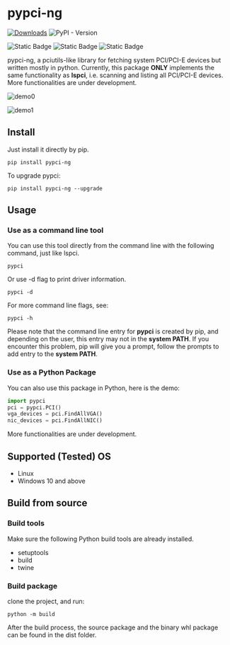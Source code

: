 # pypci-ng
[![Downloads](https://static.pepy.tech/badge/pypci-ng)](https://pepy.tech/project/pypci-ng)
![PyPI - Version](https://img.shields.io/pypi/v/pypci-ng?label=version)

![Static Badge](https://img.shields.io/badge/Linux-blue)
![Static Badge](https://img.shields.io/badge/Windows-yellow)
![Static Badge](https://img.shields.io/badge/FreeBSD-red)


pypci-ng, a pciutils-like library for fetching system PCI/PCI-E devices but written mostly in python. Currently, this package **ONLY** implements the same functionality as **lspci**, i.e. scanning and listing all PCI/PCI-E devices. More functionalities are under development.


![demo0](https://files.catbox.moe/mku1dg.png)


![demo1](https://files.catbox.moe/scnd3j.png)

## Install
Just install it directly by pip.
```shell
pip install pypci-ng
```
To upgrade pypci:
```shell
pip install pypci-ng --upgrade
```

## Usage
### Use as a command line tool
You can use this tool directly from the command line with the following command, just like lspci.
```shell
pypci
```
Or use -d flag to print driver information.
```shell
pypci -d
```
For more command line flags, see:
```shell
pypci -h
```
Please note that the command line entry for __pypci__ is created by pip, and depending on the user, this entry may not in the __system PATH__. If you encounter this problem, pip will give you a prompt, follow the prompts to add entry to the __system PATH__.

### Use as a Python Package
You can also use this package in Python, here is the demo:
```python
import pypci
pci = pypci.PCI()
vga_devices = pci.FindAllVGA()
nic_devices = pci.FindAllNIC()
```
More functionalities are under development.

## Supported (Tested) OS
* Linux
* Windows 10 and above


## Build from source
### Build tools
Make sure the following Python build tools are already installed.
* setuptools
* build
* twine

### Build package
clone the project, and run:
```shell
python -m build
```
After the build process, the source package and the binary whl package can be found in the dist folder.
